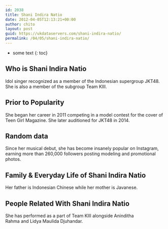 ```yaml
---
id: 2038
title: Shani Indira Natio
date: 2012-04-05T12:13:21+00:00
author: chito
layout: post
guid: https://ukdataservers.com/shani-indira-natio/
permalink: /04/05/shani-indira-natio/
---
```


* some text
{: toc}
          
          
## Who is  Shani Indira Natio
                  
                  
                  
Idol singer recognized as a member of the Indonesian supergroup JKT48. She is also a member of the subgroup Team KIII. 
                  
                
                
                
## Prior to Popularity 
                  
                  
                  
She began her career in 2011 competing in a model contest for the cover of Teen Girl Magazine. She later auditioned for JKT48 in 2014. 
                  
                
                
                
## Random data 
                  
                  
                  
Since her musical debut, she has become insanely popular on Instagram, earning more than 260,000 followers posting modeling and promotional photos. 
                  
                
                
                
## Family & Everyday Life of Shani Indira Natio
                  
                  
                  
Her father is Indonesian Chinese while her mother is Javanese. 
                  
                
                
                
## People Related With  Shani Indira Natio
                  
                  
                  
She has performed as a part of Team KIII alongside Aninditha Rahma and Lidya Maulida Djuhandar. 
                  
                
              
            
          
          
          
    
    
  
